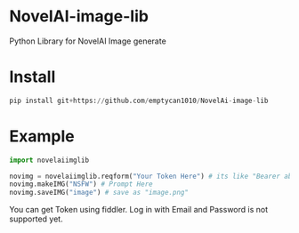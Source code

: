 # NovelAI-image-lib
Python Library for NovelAI Image generate

# Install
```py
pip install git+https://github.com/emptycan1010/NovelAi-image-lib
```

# Example

```py
import novelaiimglib

novimg = novelaiimglib.reqform("Your Token Here") # its like "Bearer abcdefg..."
novimg.makeIMG("NSFW") # Prompt Here
novimg.saveIMG("image") # save as "image.png"
```

You can get Token using fiddler. Log in with Email and Password is not supported yet.
